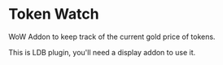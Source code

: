 # Token Watch
WoW Addon to keep track of the current gold price of tokens.

This is LDB plugin, you'll need a display addon to use it.
